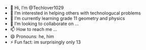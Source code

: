 - 👋 Hi, I’m @Techlover1029
- 👀 I’m interested in helping others with technologucal problems
- 🌱 I’m currently learning grade 11 geometry and physics
- 💞️ I’m looking to collaborate on ...
- 📫 How to reach me ...
- 😄 Pronouns: he, him
- ⚡ Fun fact: im surprisingly only 13

<!---
Techlover1029/Techlover1029 is a ✨ special ✨ repository because its `README.md` (this file) appears on your GitHub profile.
You can click the Preview link to take a look at your changes.
--->

